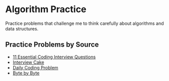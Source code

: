 # Algorithm Practice

Practice problems that challenge me to think carefully about algorithms and data structures.

## Practice Problems by Source

- [11 Essential Coding Interview Questions](./11-Essential-Coding-Interview-Questions/README.md)
- [Interview Cake](./Interview-Cake/README.md)
- [Daily Coding Problem](./Daily-Coding-Problem/README.md)
- [Byte by Byte](./Byte-by-Byte/README.md)
